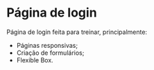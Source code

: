 # Página de login
Página de login feita para treinar, principalmente:
- Páginas responsivas;
- Criação de formulários; 
- Flexible Box.
 
